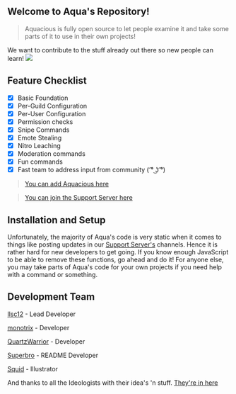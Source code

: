 
## Welcome to Aqua's Repository!

> Aquacious is fully open source to let people examine it and take some parts of it to use in their own projects!

We want to contribute to the stuff already out there so new people can learn! 
![](https://i.imgur.com/4M7IWwP.gif)
## **Feature Checklist**
- [x] Basic Foundation
- [x] Per-Guild Configuration
- [x] Per-User Configuration
- [x] Permission checks
- [x] Snipe Commands
- [x] Emote Stealing
- [X] Nitro Leaching
- [x] Moderation commands
- [x] Fun commands
- [x] Fast team to address input from community ( ͡° ͜ʖ ͡°)

> [You can add Aquacious here](https://discord.com/oauth2/authorize?client_id=834501897666297918&permissions=8&scope=bot)

> [You can join the Support Server here](https://discord.gg/TRc3vENjCW)

## Installation and Setup
Unfortunately, the majority of Aqua's code is very static when it comes to things like posting updates in our [Support Server's](https://discord.gg/TRc3vENjCW) channels. Hence it is rather hard for new developers to get going. If you know enough JavaScript to be able to remove these functions, go ahead and do it! For anyone else, you may take parts of Aqua's code for your own projects if you need help with a command or something. 

## Development Team
[llsc12](https://twitter.com/llsc121?s=21) - Lead Developer

[monotrix](https://github.com/monotrix) - Developer

[QuartzWarrior](https://github.com/QuartzWarrior) - Developer

[Superbro](https://twitter.com/suuperbro?s=11) - README Developer

[Squid](https://twitter.com/xzuida?s=21) - Illustrator

And thanks to all the Ideologists with their idea's 'n stuff. [They're in here](https://discord.gg/TRc3vENjCW)
